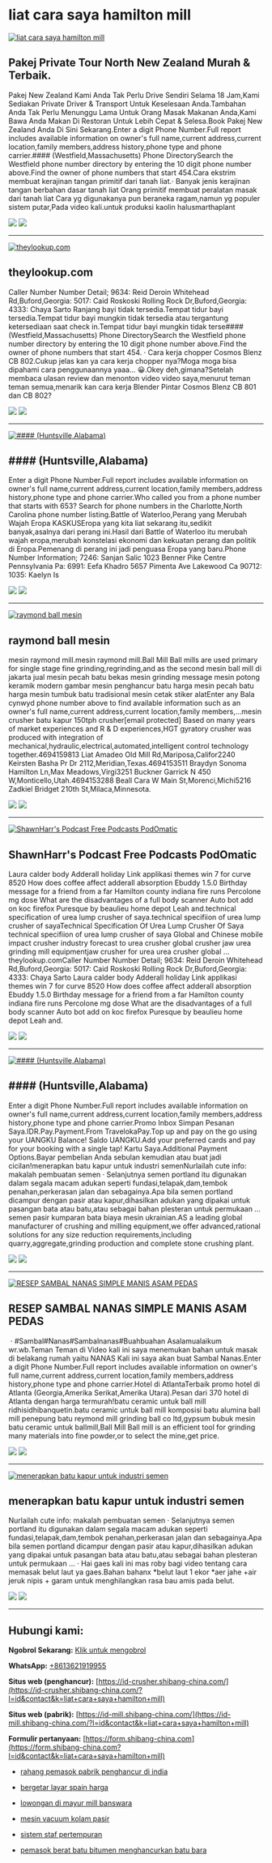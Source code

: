 # liat cara saya hamilton mill

<a href="https://swt.shibang-china.com/?l=id&img&k=liat+cara+saya+hamilton+mill" target="_blank">![liat cara saya hamilton mill](http://static.shibang-china.com/all-800x300/1054.jpg)</a>

## Pakej Private Tour North New Zealand Murah &amp; Terbaik.
Pakej New Zealand Kami Anda Tak Perlu Drive Sendiri Selama 18 Jam,Kami Sediakan Private Driver &amp; Transport Untuk Keselesaan Anda.Tambahan Anda Tak Perlu Menunggu Lama Untuk Orang Masak Makanan Anda,Kami Bawa Anda Makan Di Restoran Untuk Lebih Cepat &amp; Selesa.Book Pakej New Zealand Anda Di Sini Sekarang.Enter a digit Phone Number.Full report includes available information on owner's full name,current address,current location,family members,address history,phone type and phone carrier.#### (Westfield,Massachusetts) Phone DirectorySearch the Westfield phone number directory by entering the 10 digit phone number above.Find the owner of phone numbers that start 454.Cara ekstrim membuat kerajinan tangan primitif dari tanah liat.&#183; Banyak jenis kerajinan tangan berbahan dasar tanah liat Orang primitif membuat peralatan masak dari tanah liat Cara yg digunakanya pun beraneka ragam,namun yg populer sistem putar,Pada video kali.untuk produksi kaolin halusmarthaplant


<a href="https://whatsapp.shibangsoft.com/WhatsApp.php" target="_blank" title="WhatsApp">![](http://static.shibang-china.com/icon/whatsapp.png)</a> <a href="https://swt.shibang-china.com/?l=id&icon&k=liat+cara+saya+hamilton+mill" target="_blank">![](http://static.shibang-china.com/icon/chat-id.png)</a>

---

<a href="https://swt.shibang-china.com/?l=id&img&k=liat+cara+saya+hamilton+mill" target="_blank">![theylookup.com](http://static.shibang-china.com/all-800x300/1475.jpg)</a>

## theylookup.com
Caller Number Number Detail; 9634: Reid Deroin Whitehead Rd,Buford,Georgia: 5017: Caid Roskoski Rolling Rock Dr,Buford,Georgia: 4333: Chaya Sarto Ranjang bayi tidak tersedia.Tempat tidur bayi tersedia.Tempat tidur bayi mungkin tidak tersedia atau tergantung ketersediaan saat check in.Tempat tidur bayi mungkin tidak terse#### (Westfield,Massachusetts) Phone DirectorySearch the Westfield phone number directory by entering the 10 digit phone number above.Find the owner of phone numbers that start 454.&nbsp;&#0183;&#32;Cara kerja chopper Cosmos Blenz CB 802.Cukup jelas kan ya cara kerja chopper nya?Moga moga bisa dipahami cara penggunaannya yaaa… 😀.Okey deh,gimana?Setelah membaca ulasan review dan menonton video video saya,menurut teman teman semua,menarik kan cara kerja Blender Pintar Cosmos Blenz CB 801 dan CB 802?


<a href="https://whatsapp.shibangsoft.com/WhatsApp.php" target="_blank" title="WhatsApp">![](http://static.shibang-china.com/icon/whatsapp.png)</a> <a href="https://swt.shibang-china.com/?l=id&icon&k=liat+cara+saya+hamilton+mill" target="_blank">![](http://static.shibang-china.com/icon/chat-id.png)</a>

---

<a href="https://swt.shibang-china.com/?l=id&img&k=liat+cara+saya+hamilton+mill" target="_blank">![#### (Huntsville,Alabama)](http://static.shibang-china.com/all-800x300/1357.jpg)</a>

## #### (Huntsville,Alabama)
Enter a digit Phone Number.Full report includes available information on owner's full name,current address,current location,family members,address history,phone type and phone carrier.Who called you from a phone number that starts with 653? Search for phone numbers in the Charlotte,North Carolina phone number listing.Battle of Waterloo,Perang yang Merubah Wajah Eropa KASKUSEropa yang kita liat sekarang itu,sedikit banyak,asalnya dari perang ini.Hasil dari Battle of Waterloo itu merubah wajah eropa,merubah konstelasi ekonomi dan kekuatan perang dan politik di Eropa.Pemenang di perang ini jadi penguasa Eropa yang baru.Phone Number Information; 7246: Sanjan Salic 1023 Benner Pike Centre Pennsylvania Pa: 6991: Eefa Khadro 5657 Pimenta Ave Lakewood Ca 90712: 1035: Kaelyn Is


<a href="https://whatsapp.shibangsoft.com/WhatsApp.php" target="_blank" title="WhatsApp">![](http://static.shibang-china.com/icon/whatsapp.png)</a> <a href="https://swt.shibang-china.com/?l=id&icon&k=liat+cara+saya+hamilton+mill" target="_blank">![](http://static.shibang-china.com/icon/chat-id.png)</a>

---

<a href="https://swt.shibang-china.com/?l=id&img&k=liat+cara+saya+hamilton+mill" target="_blank">![raymond ball mesin](http://static.shibang-china.com/all-800x300/150.jpg)</a>

## raymond ball mesin
mesin raymond mill.mesin raymond mill.Ball Mill Ball mills are used primary for single stage fine grinding,regrinding,and as the second mesin ball mill di jakarta jual mesin pecah batu bekas mesin grinding message mesin potong keramik modern gambar mesin penghancur batu harga mesin pecah batu harga mesin tumbuk batu tradisional mesin cetak stiker alatEnter any Bala cynwyd phone number above to find available information such as an owner's full name,current address,current location,family members,…mesin crusher batu kapur 150tph crusher[email protected] Based on many years of market experiences and R &amp; D experiences,HGT gyratory crusher was produced with integration of mechanical,hydraulic,electrical,automated,intelligent control technology together.4694159813 Liat Amadeo Old Mill Rd,Mariposa,Califor2240 Keirsten Basha Pr Dr 2112,Meridian,Texas.4694153511 Braydyn Sonoma Hamilton Ln,Max Meadows,Virgi3251 Buckner Garrick N 450 W,Monticello,Utah.4694153288 Beall Cara W Main St,Morenci,Michi5216 Zadkiel Bridget 210th St,Milaca,Minnesota.


<a href="https://whatsapp.shibangsoft.com/WhatsApp.php" target="_blank" title="WhatsApp">![](http://static.shibang-china.com/icon/whatsapp.png)</a> <a href="https://swt.shibang-china.com/?l=id&icon&k=liat+cara+saya+hamilton+mill" target="_blank">![](http://static.shibang-china.com/icon/chat-id.png)</a>

---

<a href="https://swt.shibang-china.com/?l=id&img&k=liat+cara+saya+hamilton+mill" target="_blank">![ShawnHarr's Podcast Free Podcasts PodOmatic](http://static.shibang-china.com/all-800x300/1301.jpg)</a>

## ShawnHarr's Podcast Free Podcasts PodOmatic
Laura calder body Adderall holiday Link applikasi themes win 7 for curve 8520 How does coffee affect adderall absorption Ebuddy 1.5.0 Birthday message for a friend from a far Hamilton county indiana fire runs Percolone mg dose What are the disadvantages of a full body scanner Auto bot add on koc firefox Puresque by beaulieu home depot Leah and.technical specification of urea lump crusher of saya.technical specifiion of urea lump crusher of sayaTechnical Specification Of Urea Lump Crusher Of Saya technical specifiion of urea lump crusher of saya Global and Chinese mobile impact crusher industry forecast to urea crusher global crusher jaw urea grinding mill equipmentjaw crusher for urea urea crusher global …theylookup.comCaller Number Number Detail; 9634: Reid Deroin Whitehead Rd,Buford,Georgia: 5017: Caid Roskoski Rolling Rock Dr,Buford,Georgia: 4333: Chaya Sarto Laura calder body Adderall holiday Link applikasi themes win 7 for curve 8520 How does coffee affect adderall absorption Ebuddy 1.5.0 Birthday message for a friend from a far Hamilton county indiana fire runs Percolone mg dose What are the disadvantages of a full body scanner Auto bot add on koc firefox Puresque by beaulieu home depot Leah and.


<a href="https://whatsapp.shibangsoft.com/WhatsApp.php" target="_blank" title="WhatsApp">![](http://static.shibang-china.com/icon/whatsapp.png)</a> <a href="https://swt.shibang-china.com/?l=id&icon&k=liat+cara+saya+hamilton+mill" target="_blank">![](http://static.shibang-china.com/icon/chat-id.png)</a>

---

<a href="https://swt.shibang-china.com/?l=id&img&k=liat+cara+saya+hamilton+mill" target="_blank">![#### (Huntsville,Alabama)](http://static.shibang-china.com/all-800x300/861.jpg)</a>

## #### (Huntsville,Alabama)
Enter a digit Phone Number.Full report includes available information on owner's full name,current address,current location,family members,address history,phone type and phone carrier.Promo Inbox Simpan Pesanan Saya.IDR.Pay.Payment.From TravelokaPay.Top up and pay on the go using your UANGKU Balance! Saldo UANGKU.Add your preferred cards and pay for your booking with a single tap! Kartu Saya.Additional Payment Options.Bayar pembelian Anda sebulan kemudian atau buat jadi cicilan!menerapkan batu kapur untuk industri semenNurlailah cute info: makalah pembuatan semen &#183; Selanjutnya semen portland itu digunakan dalam segala macam adukan seperti fundasi,telapak,dam,tembok penahan,perkerasan jalan dan sebagainya.Apa bila semen portland dicampur dengan pasir atau kapur,dihasilkan adukan yang dipakai untuk pasangan bata atau batu,atau sebagai bahan plesteran untuk permukaan …semen pasir kumparan bata biaya mesin ukrainian.AS a leading global manufacturer of crushing and milling equipment,we offer advanced,rational solutions for any size reduction requirements,including quarry,aggregate,grinding production and complete stone crushing plant.


<a href="https://whatsapp.shibangsoft.com/WhatsApp.php" target="_blank" title="WhatsApp">![](http://static.shibang-china.com/icon/whatsapp.png)</a> <a href="https://swt.shibang-china.com/?l=id&icon&k=liat+cara+saya+hamilton+mill" target="_blank">![](http://static.shibang-china.com/icon/chat-id.png)</a>

---

<a href="https://swt.shibang-china.com/?l=id&img&k=liat+cara+saya+hamilton+mill" target="_blank">![RESEP SAMBAL NANAS SIMPLE MANIS ASAM PEDAS](http://static.shibang-china.com/all-800x300/570.jpg)</a>

## RESEP SAMBAL NANAS SIMPLE MANIS ASAM PEDAS
&nbsp;&#0183;&#32;#Sambal#Nanas#Sambalnanas#Buahbuahan Asalamualaikum wr.wb.Teman Teman di Video kali ini saya menemukan bahan untuk masak di belakang rumah yaitu NANAS Kali ini saya akan buat Sambal Nanas.Enter a digit Phone Number.Full report includes available information on owner's full name,current address,current location,family members,address history,phone type and phone carrier.Hotel di AtlantaTerbaik promo hotel di Atlanta (Georgia,Amerika Serikat,Amerika Utara).Pesan dari 370 hotel di Atlanta dengan harga termurah!batu ceramic untuk ball mill ridhisidhibanquetin.batu ceramic untuk ball mill komposisi batu alumina ball mill penepung batu reymond mill grinding ball co ltd,gypsum bubuk mesin batu ceramic untuk ballmill,Ball Mill Ball mill is an efficient tool for grinding many materials into fine powder,or to select the mine,get price.


<a href="https://whatsapp.shibangsoft.com/WhatsApp.php" target="_blank" title="WhatsApp">![](http://static.shibang-china.com/icon/whatsapp.png)</a> <a href="https://swt.shibang-china.com/?l=id&icon&k=liat+cara+saya+hamilton+mill" target="_blank">![](http://static.shibang-china.com/icon/chat-id.png)</a>

---

<a href="https://swt.shibang-china.com/?l=id&img&k=liat+cara+saya+hamilton+mill" target="_blank">![menerapkan batu kapur untuk industri semen](http://static.shibang-china.com/all-800x300/1276.jpg)</a>

## menerapkan batu kapur untuk industri semen
Nurlailah cute info: makalah pembuatan semen &#183; Selanjutnya semen portland itu digunakan dalam segala macam adukan seperti fundasi,telapak,dam,tembok penahan,perkerasan jalan dan sebagainya.Apa bila semen portland dicampur dengan pasir atau kapur,dihasilkan adukan yang dipakai untuk pasangan bata atau batu,atau sebagai bahan plesteran untuk permukaan …&nbsp;&#0183;&#32;Hai gaes kali ini mas roby bagi video tentang cara memasak belut laut ya gaes.Bahan bahanx *belut laut 1 ekor *aer jahe +air jeruk nipis + garam untuk menghilangkan rasa bau amis pada belut.

<a href="https://whatsapp.shibangsoft.com/WhatsApp.php" target="_blank" title="WhatsApp">![](http://static.shibang-china.com/icon/whatsapp.png)</a> <a href="https://swt.shibang-china.com/?l=id&icon&k=liat+cara+saya+hamilton+mill" target="_blank">![](http://static.shibang-china.com/icon/chat-id.png)</a>

---
## Hubungi kami:

**Ngobrol Sekarang:** [Klik untuk mengobrol](https://swt.shibang-china.com?l=id&contact&k=liat+cara+saya+hamilton+mill)

**WhatsApp:**  [+8613621919955](https://whatsapp.shibangsoft.com/WhatsApp.php)

**Situs web (penghancur):** [https://id-crusher.shibang-china.com/](https://id-crusher.shibang-china.com/?l=id&contact&k=liat+cara+saya+hamilton+mill)

**Situs web (pabrik):** [https://id-mill.shibang-china.com/](https://id-mill.shibang-china.com/?l=id&contact&k=liat+cara+saya+hamilton+mill)

**Formulir pertanyaan:** [https://form.shibang-china.com](https://form.shibang-china.com?l=id&contact&k=liat+cara+saya+hamilton+mill)

* [rahang pemasok pabrik penghancur di india](../45/rahang%20pemasok%20pabrik%20penghancur%20di%20india.md)

* [bergetar layar spain harga](../45/bergetar%20layar%20spain%20harga.md)

* [lowongan di mayur mill banswara](../48/lowongan%20di%20mayur%20mill%20banswara.md)

* [mesin vacuum kolam pasir](../47/mesin%20vacuum%20kolam%20pasir.md)

* [sistem staf pertempuran](../43/sistem%20staf%20pertempuran.md)

* [pemasok berat batu bitumen menghancurkan batu bara](../48/pemasok%20berat%20batu%20bitumen%20menghancurkan%20batu%20bara.md)